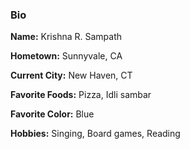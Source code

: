 ### Bio

**Name:** Krishna R. Sampath

**Hometown:** Sunnyvale, CA

**Current City:** New Haven, CT

**Favorite Foods:** Pizza, Idli sambar

**Favorite Color:** Blue

**Hobbies:** Singing, Board games, Reading
